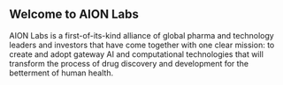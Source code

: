 ## Welcome to AION Labs

AION Labs is a first-of-its-kind alliance of global pharma and technology leaders and investors that have come together with one clear mission: to create and adopt gateway AI and computational technologies that will transform the process of drug discovery and development for the betterment of human health.
